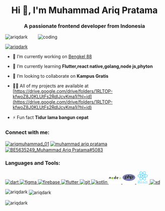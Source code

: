 <h1 align="center">Hi 👋, I'm Muhammad Ariq Pratama</h1>
<h3 align="center">A passionate frontend developer from Indonesia</h3>

<img align="right" alt="coding" width="400" src="https://camo.githubusercontent.com/40165a147c3dcea0fa1db780bb533fc5f98546ccfb9d5d05ddb2f429277f5348/68747470733a2f2f616e616c7974696373696e6469616d61672e636f6d2f77702d636f6e74656e742f75706c6f6164732f323031382f31322f646576656c6f7065722d6472696262626c652e676966">

<p align="left"> <img src="https://komarev.com/ghpvc/?username=ariqdark&label=Profile%20views&color=0e75b6&style=flat" alt="ariqdark" /> </p>

<p align="left"> <a href="https://github.com/ryo-ma/github-profile-trophy"><img src="https://github-profile-trophy.vercel.app/?username=ariqdark" alt="ariqdark" /></a> </p>

- 🔭 I’m currently working on [Bengkel 88](https://gitlab.com/muhammadariq105/practice-project/-/tree/bengkel88TA?ref_type=heads)

- 🌱 I’m currently learning **Flutter,react native,golang,node js,phyton**

- 👯 I’m looking to collaborate on **Kampus Gratis**

- 👨‍💻 All of my projects are available at [https://drive.google.com/drive/folders/1RLTOP-kfwoZ8J0KLUtFs2RdlJcvKma1i?hl=id](https://drive.google.com/drive/folders/1RLTOP-kfwoZ8J0KLUtFs2RdlJcvKma1i?hl=id)

- ⚡ Fun fact **Tidur lama bangun cepat**

<h3 align="left">Connect with me:</h3>
<p align="left">
<a href="https://instagram.com/ariqmuhammad_01" target="blank"><img align="center" src="https://raw.githubusercontent.com/rahuldkjain/github-profile-readme-generator/master/src/images/icons/Social/instagram.svg" alt="ariqmuhammad_01" height="30" width="40" /></a>
<a href="https://www.youtube.com/c/muhammad ariq pratama" target="blank"><img align="center" src="https://raw.githubusercontent.com/rahuldkjain/github-profile-readme-generator/master/src/images/icons/Social/youtube.svg" alt="muhammad ariq pratama" height="30" width="40" /></a>
<a href="https://discord.gg/BE5635249_Muhammad Ariq Pratama#5083" target="blank"><img align="center" src="https://raw.githubusercontent.com/rahuldkjain/github-profile-readme-generator/master/src/images/icons/Social/discord.svg" alt="BE5635249_Muhammad Ariq Pratama#5083" height="30" width="40" /></a>
</p>

<h3 align="left">Languages and Tools:</h3>
<p align="left"> <a href="https://dart.dev" target="_blank" rel="noreferrer"> <img src="https://www.vectorlogo.zone/logos/dartlang/dartlang-icon.svg" alt="dart" width="40" height="40"/> </a> <a href="https://www.figma.com/" target="_blank" rel="noreferrer"> <img src="https://www.vectorlogo.zone/logos/figma/figma-icon.svg" alt="figma" width="40" height="40"/> </a> <a href="https://firebase.google.com/" target="_blank" rel="noreferrer"> <img src="https://www.vectorlogo.zone/logos/firebase/firebase-icon.svg" alt="firebase" width="40" height="40"/> </a> <a href="https://flutter.dev" target="_blank" rel="noreferrer"> <img src="https://www.vectorlogo.zone/logos/flutterio/flutterio-icon.svg" alt="flutter" width="40" height="40"/> </a> <a href="https://git-scm.com/" target="_blank" rel="noreferrer"> <img src="https://www.vectorlogo.zone/logos/git-scm/git-scm-icon.svg" alt="git" width="40" height="40"/> </a> <a href="https://kotlinlang.org" target="_blank" rel="noreferrer"> <img src="https://www.vectorlogo.zone/logos/kotlinlang/kotlinlang-icon.svg" alt="kotlin" width="40" height="40"/> </a> <a href="https://nodejs.org" target="_blank" rel="noreferrer"> <img src="https://raw.githubusercontent.com/devicons/devicon/master/icons/nodejs/nodejs-original-wordmark.svg" alt="nodejs" width="40" height="40"/> </a> <a href="https://www.php.net" target="_blank" rel="noreferrer"> <img src="https://raw.githubusercontent.com/devicons/devicon/master/icons/php/php-original.svg" alt="php" width="40" height="40"/> </a> <a href="https://reactjs.org/" target="_blank" rel="noreferrer"> <img src="https://raw.githubusercontent.com/devicons/devicon/master/icons/react/react-original-wordmark.svg" alt="react" width="40" height="40"/> </a> <a href="https://www.adobe.com/products/xd.html" target="_blank" rel="noreferrer"> <img src="https://cdn.worldvectorlogo.com/logos/adobe-xd.svg" alt="xd" width="40" height="40"/> </a> </p>

<p><img align="left" src="https://github-readme-stats.vercel.app/api/top-langs?username=ariqdark&show_icons=true&locale=en&layout=compact" alt="ariqdark" /></p>

<p>&nbsp;<img align="center" src="https://github-readme-stats.vercel.app/api?username=ariqdark&show_icons=true&locale=en" alt="ariqdark" /></p>

<p><img align="center" src="https://github-readme-streak-stats.herokuapp.com/?user=ariqdark&" alt="ariqdark" /></p>
